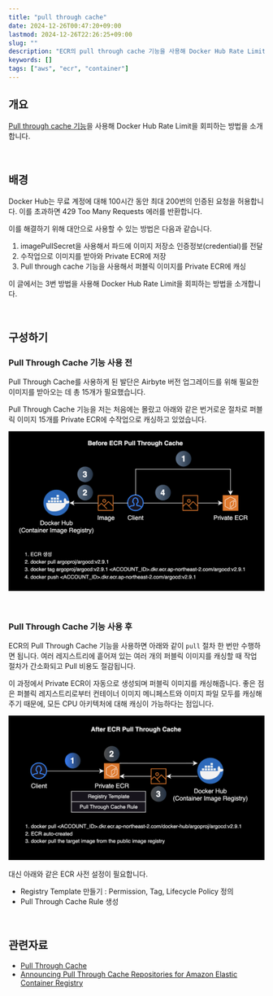 ```yaml
---
title: "pull through cache"
date: 2024-12-26T00:47:20+09:00
lastmod: 2024-12-26T22:26:25+09:00
slug: ""
description: "ECR의 pull through cache 기능을 사용해 Docker Hub Rate Limit을 회피하는 방법"
keywords: []
tags: ["aws", "ecr", "container"]
---
```


## 개요

[Pull through cache 기능](https://docs.aws.amazon.com/ko_kr/AmazonECR/latest/userguide/pull-through-cache.html)을 사용해 Docker Hub Rate Limit을 회피하는 방법을 소개합니다.

&nbsp;

## 배경

Docker Hub는 무료 계정에 대해 100시간 동안 최대 200번의 인증된 요청을 허용합니다. 이를 초과하면 429 Too Many Requests 에러를 반환합니다.

이를 해결하기 위해 대안으로 사용할 수 있는 방법은 다음과 같습니다.

1. imagePullSecret을 사용해서 파드에 이미지 저장소 인증정보(credential)를 전달
2. 수작업으로 이미지를 받아와 Private ECR에 저장
3. Pull through cache 기능을 사용해서 퍼블릭 이미지를 Private ECR에 캐싱

이 글에서는 3번 방법을 사용해 Docker Hub Rate Limit을 회피하는 방법을 소개합니다.

&nbsp;

## 구성하기

### Pull Through Cache 기능 사용 전

Pull Through Cache를 사용하게 된 발단은 Airbyte 버전 업그레이드를 위해 필요한 이미지를 받아오는 데 총 15개가 필요했습니다.

Pull Through Cache 기능을 저는 처음에는 몰랐고 아래와 같은 번거로운 절차로 퍼블릭 이미지 15개를 Private ECR에 수작업으로 캐싱하고 있었습니다.

![](./1.png)

&nbsp;

### Pull Through Cache 기능 사용 후

ECR의 Pull Through Cache 기능을 사용하면 아래와 같이 `pull` 절차 한 번만 수행하면 됩니다. 여러 레지스트리에 흩어져 있는 여러 개의 퍼블릭 이미지를 캐싱할 때 작업 절차가 간소화되고 Pull 비용도 절감됩니다.

이 과정에서 Private ECR이 자동으로 생성되며 퍼블릭 이미지를 캐싱해줍니다. 좋은 점은 퍼블릭 레지스트리로부터 컨테이너 이미지 메니페스트와 이미지 파일 모두를 캐싱해주기 때문에, 모든 CPU 아키텍처에 대해 캐싱이 가능하다는 점입니다.

![](./2.png)

대신 아래와 같은 ECR 사전 설정이 필요합니다.

- Registry Template 만들기 : Permission, Tag, Lifecycle Policy 정의
- Pull Through Cache Rule 생성

&nbsp;

## 관련자료

- [Pull Through Cache](https://docs.aws.amazon.com/ko_kr/AmazonECR/latest/userguide/pull-through-cache.html)
- [Announcing Pull Through Cache Repositories for Amazon Elastic Container Registry](https://aws.amazon.com/ko/blogs/korea/announcing-pull-through-cache-repositories-for-amazon-elastic-container-registry/)
